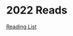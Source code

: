# 2022 Reads

[Reading List](2022%20Reads%2067d17cad4fb14d808b6191f4c5ffa280/Reading%20List%20e3f52a11a9ef4c8fa6e989d86ff5d277.csv)